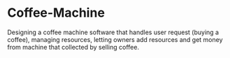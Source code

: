 # Coffee-Machine
Designing a coffee machine software that handles user request (buying a coffee), managing resources, letting owners add resources and get money from machine that collected by selling coffee.
